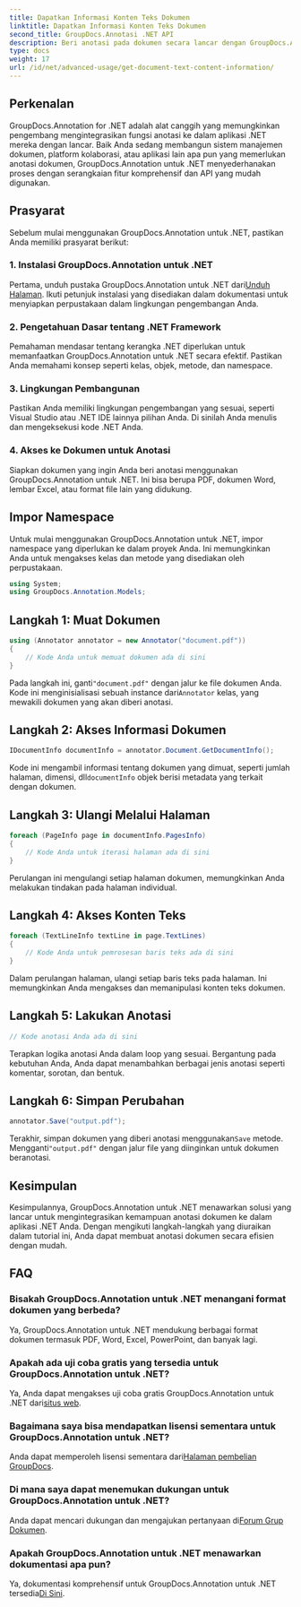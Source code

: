 ```yaml
---
title: Dapatkan Informasi Konten Teks Dokumen
linktitle: Dapatkan Informasi Konten Teks Dokumen
second_title: GroupDocs.Annotasi .NET API
description: Beri anotasi pada dokumen secara lancar dengan GroupDocs.Annotation untuk .NET. Integrasikan fungsi anotasi ke dalam aplikasi .NET Anda dengan mudah.
type: docs
weight: 17
url: /id/net/advanced-usage/get-document-text-content-information/
---
```

## Perkenalan
GroupDocs.Annotation for .NET adalah alat canggih yang memungkinkan pengembang mengintegrasikan fungsi anotasi ke dalam aplikasi .NET mereka dengan lancar. Baik Anda sedang membangun sistem manajemen dokumen, platform kolaborasi, atau aplikasi lain apa pun yang memerlukan anotasi dokumen, GroupDocs.Annotation untuk .NET menyederhanakan proses dengan serangkaian fitur komprehensif dan API yang mudah digunakan.
## Prasyarat
Sebelum mulai menggunakan GroupDocs.Annotation untuk .NET, pastikan Anda memiliki prasyarat berikut:
### 1. Instalasi GroupDocs.Annotation untuk .NET
 Pertama, unduh pustaka GroupDocs.Annotation untuk .NET dari[Unduh Halaman](https://releases.groupdocs.com/annotation/net/). Ikuti petunjuk instalasi yang disediakan dalam dokumentasi untuk menyiapkan perpustakaan dalam lingkungan pengembangan Anda.
### 2. Pengetahuan Dasar tentang .NET Framework
Pemahaman mendasar tentang kerangka .NET diperlukan untuk memanfaatkan GroupDocs.Annotation untuk .NET secara efektif. Pastikan Anda memahami konsep seperti kelas, objek, metode, dan namespace.
### 3. Lingkungan Pembangunan
Pastikan Anda memiliki lingkungan pengembangan yang sesuai, seperti Visual Studio atau .NET IDE lainnya pilihan Anda. Di sinilah Anda menulis dan mengeksekusi kode .NET Anda.
### 4. Akses ke Dokumen untuk Anotasi
Siapkan dokumen yang ingin Anda beri anotasi menggunakan GroupDocs.Annotation untuk .NET. Ini bisa berupa PDF, dokumen Word, lembar Excel, atau format file lain yang didukung.

## Impor Namespace
Untuk mulai menggunakan GroupDocs.Annotation untuk .NET, impor namespace yang diperlukan ke dalam proyek Anda. Ini memungkinkan Anda untuk mengakses kelas dan metode yang disediakan oleh perpustakaan.
```csharp
using System;
using GroupDocs.Annotation.Models;
```
## Langkah 1: Muat Dokumen
```csharp
using (Annotator annotator = new Annotator("document.pdf"))
{
    // Kode Anda untuk memuat dokumen ada di sini
}
```
 Pada langkah ini, ganti`"document.pdf"` dengan jalur ke file dokumen Anda. Kode ini menginisialisasi sebuah instance dari`Annotator` kelas, yang mewakili dokumen yang akan diberi anotasi.
## Langkah 2: Akses Informasi Dokumen
```csharp
IDocumentInfo documentInfo = annotator.Document.GetDocumentInfo();
```
Kode ini mengambil informasi tentang dokumen yang dimuat, seperti jumlah halaman, dimensi, dll`documentInfo` objek berisi metadata yang terkait dengan dokumen.
## Langkah 3: Ulangi Melalui Halaman
```csharp
foreach (PageInfo page in documentInfo.PagesInfo)
{
    // Kode Anda untuk iterasi halaman ada di sini
}
```
Perulangan ini mengulangi setiap halaman dokumen, memungkinkan Anda melakukan tindakan pada halaman individual.
## Langkah 4: Akses Konten Teks
```csharp
foreach (TextLineInfo textLine in page.TextLines)
{
    // Kode Anda untuk pemrosesan baris teks ada di sini
}
```
Dalam perulangan halaman, ulangi setiap baris teks pada halaman. Ini memungkinkan Anda mengakses dan memanipulasi konten teks dokumen.
## Langkah 5: Lakukan Anotasi
```csharp
// Kode anotasi Anda ada di sini
```
Terapkan logika anotasi Anda dalam loop yang sesuai. Bergantung pada kebutuhan Anda, Anda dapat menambahkan berbagai jenis anotasi seperti komentar, sorotan, dan bentuk.
## Langkah 6: Simpan Perubahan
```csharp
annotator.Save("output.pdf");
```
 Terakhir, simpan dokumen yang diberi anotasi menggunakan`Save` metode. Mengganti`"output.pdf"` dengan jalur file yang diinginkan untuk dokumen beranotasi.

## Kesimpulan
Kesimpulannya, GroupDocs.Annotation untuk .NET menawarkan solusi yang lancar untuk mengintegrasikan kemampuan anotasi dokumen ke dalam aplikasi .NET Anda. Dengan mengikuti langkah-langkah yang diuraikan dalam tutorial ini, Anda dapat membuat anotasi dokumen secara efisien dengan mudah.
## FAQ
### Bisakah GroupDocs.Annotation untuk .NET menangani format dokumen yang berbeda?
Ya, GroupDocs.Annotation untuk .NET mendukung berbagai format dokumen termasuk PDF, Word, Excel, PowerPoint, dan banyak lagi.
### Apakah ada uji coba gratis yang tersedia untuk GroupDocs.Annotation untuk .NET?
 Ya, Anda dapat mengakses uji coba gratis GroupDocs.Annotation untuk .NET dari[situs web](https://releases.groupdocs.com/).
### Bagaimana saya bisa mendapatkan lisensi sementara untuk GroupDocs.Annotation untuk .NET?
 Anda dapat memperoleh lisensi sementara dari[Halaman pembelian GroupDocs](https://purchase.groupdocs.com/temporary-license/).
### Di mana saya dapat menemukan dukungan untuk GroupDocs.Annotation untuk .NET?
 Anda dapat mencari dukungan dan mengajukan pertanyaan di[Forum Grup Dokumen](https://forum.groupdocs.com/c/annotation/10).
### Apakah GroupDocs.Annotation untuk .NET menawarkan dokumentasi apa pun?
 Ya, dokumentasi komprehensif untuk GroupDocs.Annotation untuk .NET tersedia[Di Sini](https://reference.groupdocs.com/annotation/net/).
